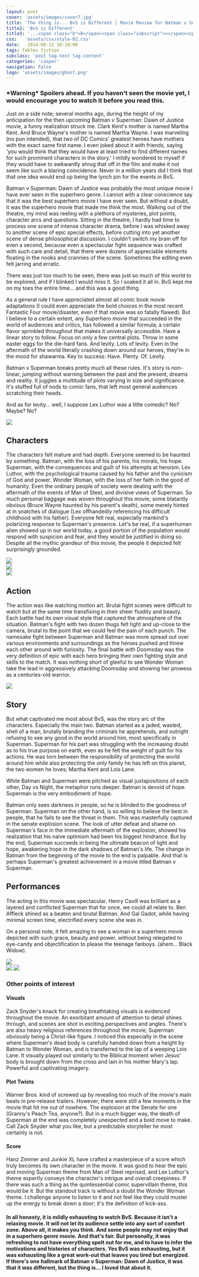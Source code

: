 ```yaml
---
layout: post
cover: 'assets/images/cover7.jpg'
title: 'The thing is... BvS is Different | Movie Review for Batman v Superman : Dawn of Justice'
title2: 'BvS is Different'
title3: '...<span class="b">B</span><span class="subscript">v</span><span class="s">S</span> is Different'
css:   'assets/css/style-02.css'
date:   2014-08-12 10:18:00
tags: fables fiction
subclass: 'post tag-test tag-content'
categories: 'casper'
navigation: False
logo: 'assets/images/ghost.png'
---
```


<section class="container-fluid intro">
<div class="row">

<div class="col-lg-4 col-lg-offset-4 col-md-8 col-md-offset-2 col-sm-10 col-sm-offset-1">

<h3 class="warning">*Warning* Spoilers ahead. If you haven't seen the movie yet, I would encourage you to watch it before you read this.</h3>

</div>
</div>

</section>

<section class="container-fluid aside">
<div class="overlay"> </div>
<div class="row">

<div class="col-sm-10 col-sm-offset-1">

<p data-scroll-reveal="enter from the top after 0.2s"><span class="italic">Just on a side note;</span> several months ago, during the height of my anticipation for the then upcoming Batman v Superman: Dawn of Justice movie, a funny realization struck me. Clark Kent's mother is named Martha Kent. And Bruce Wayne's mother is named Martha Wayne. I was marveling (no pun intended), that two of DC Comics' greatest heroes have mothers with the exact same first name. I even joked about it with friends, saying 'you would think that they would have at least tried to find different names for such prominent characters in the story.' I mildly wondered to myself if they would have to awkwardly shrug that off in the film and make it not seem like such a blaring coincidence. Never in a million years did I think that that one idea would end up being the lynch pin for the events in BvS. </p>
</div>
</div>

</section>


<section class="container-fluid review-sec1">
<div class="overlay"> </div>
<div class="row">

<div class="col-sm-8 col-sm-offset-2">

<p>Batman v Superman: Dawn of Justice was probably the most unique movie I have ever seen in the superhero genre. I cannot with a clear conscience say that it was the best superhero movie I have ever seen. But without a doubt, it was the superhero movie that made me think the most. Walking out of the theatre, my mind was reeling with a plethora of mysteries, plot points, character arcs and questions. Sitting in the theatre, I hardly had time to process one scene of intense character drama, before I was whisked away to another scene of epic special effects, before cutting into yet another scene of dense philosophical discussion. I couldn’t switch my brain off for even a second, because even a spectacular fight sequence was crafted with such care and detail, that there were dozens of appreciable elements floating in the nooks and crannies of the scene. Sometimes the editing even felt jarring and erratic. </p>
<p>There was just too much to be seen, there was just so much of this world to be explored, and if I blinked I would miss it. So I soaked it all in. BvS kept me on my toes the entire time… <span class="italic">and this was a good thing.</span>
</p>
</div>
</div>

</section>


<section class=" review-sec2">
<div class="container">
<div class="row">

<div class="col-sm-12">


</div>
</div>
</div>
</section>
<div class="container-fluid">
<div class="row">
<div id="levity">
<div class="overlay"></div>
<div class="container">
<p>As a general rule I have appreciated almost all comic book movie adaptations (I could even appreciate the bold choices in the most recent Fantastic Four movie/disaster, even if that movie was so fatally flawed). But I believe to a certain extent, any Superhero movie that succeeded in the world of audiences and critics, has followed a similar formula; a certain flavor sprinkled throughout that makes it universally accessible. Have a linear story to follow. Focus on only a few central plots. Throw in some easter eggs for the die-hard fans. And levity. Lots of levity. Even in the aftermath of the world literally crashing down around our heroes, they're in the mood for shawarma. Key to success: Have. Plenty. Of. Levity.
</p>
</div>
</div>
</div>
</div>

<section class=" review-sec3">
<div class="container">
<div class="row">

<div class="col-sm-12">

<p>Batman v Superman breaks pretty much all these rules. It's story is non-linear, jumping without warning between the past and the present, dreams and reality. It juggles a multitude of plots varying in size and significance. It's stuffed full of nods to comic fans, that left most general audiences scratching their heads.</p>
</div>
<div class="col-sm-6">
<p>And as for levity... well, I suppose Lex Luthor was a little comedic? No? Maybe? No?</p>
</div>
<div class="col-sm-6">
<img src="assets/img/funnylex.gif" class="img-responsive" />
</div>
</div>
</div>
</section>


<section class="container-fluid" id="points">
<div class="row">
<div class="col-sm-12 text-center">
<div class="container">
<div class="row point" id="characters" data-scroll-reveal="enter from the bottom after 0.2s">
<div class="col-sm-12 col-md-6 col-lg-7">
<h2>Characters</h2>
<p>The characters felt mature and had depth. Everyone seemed to be haunted by something. Batman, with the loss of his parents, his morals, his hope. Superman, with the consequences and guilt of his attempts at heroism. Lex Luthor, with the psychological trauma caused by his father and the cynicism of God and power. Wonder Woman, with the loss of her faith in the good of humanity. Even the ordinary people of society were dealing with the aftermath of the events of Man of Steel, and divisive views of Superman. So much personal baggage was woven throughout this movie; some blatantly obvious (Bruce Wayne haunted by his parent's death), some merely hinted at in snatches of dialogue (Lex offhandedly referencing his difficult childhood with his father). Everyone felt real, especially mankind's polarizing response to Superman's presence. Let's be real, if a superhuman alien showed up in our world today, a good portion of the population would respond with suspicion and fear, and they would be justified in doing so. Despite all the mythic grandeur of this movie, the people it depicted felt surprisingly grounded.</p>
</div>
<div class="col-sm-12 col-md-6 col-lg-5">
<div class="point-img">
<div id="char-superman" data-scroll-reveal="enter from the top after 0.2s"><img src="assets/img/character-superman.png" class="img-responsive" />
</div>

<div id="char-wonderwoman" data-scroll-reveal="enter from the right after 0.2s"><img src="assets/img/character-wonderwoman.png" class="img-responsive" />
<div id="char-batman" data-scroll-reveal="enter from the left after 0.2s"><img src="assets/img/character-batman.png" class="img-responsive" />
</div>
</div>
</div>
</div>
</div>
<div class="row point" id="action" data-scroll-reveal="enter from the bottom after 0.2s">
<div class="col-sm-12 col-md-6 col-lg-7 pull-right">
<h2>Action</h2>
<p>The action was like watching motion art. Brutal fight scenes were difficult to watch but at the same time transfixing in their sheer fluidity and beauty. Each battle had its own visual style that captured the atmosphere of the situation. Batman's fight with two dozen thugs felt tight and up-close to the camera, brutal to the point that we could feel the pain of each punch. The namesake fight between Superman and Batman was more spread out over various environments and surroundings as the heroes pushed and threw each other around with furiosity. The final battle with Doomsday was the very definition of epic with each hero bringing their own fighting style and skills to the match. It was nothing short of gleeful to see Wonder Woman take the lead in aggressively attacking Doomsday and showing her prowess as a centuries-old warrior.</p>
</div>
<div class="col-sm-12 col-md-6 col-lg-5 point-img">
<img src="assets/img/underfoot.jpg" class="img-responsive" />
</div>

</div>

</div>

</div>
</div>

<div class="row point" id="story">
<div class="overlay"></div>
<div class="col-sm-12" data-scroll-reveal="enter from the bottom after 0.2s">
<h2>Story</h2>
<p>But what captivated me most about BvS, was the story arc of the characters. Especially the main two. Batman started as a jaded, wasted, shell of a man, brutally branding the criminals he apprehends, and outright refusing to see any good in the world around him, most specifically in Superman. Superman for his part was struggling with the increasing doubt as to his true purpose on earth, even as he felt the weight of guilt for his actions. He was torn between the responsibility of protecting the world around him while also protecting the only family he has left on this planet, the two women he loves; Martha Kent and Lois Lane.</p>
<p>While Batman and Superman were pitched as visual juxtapositions of each other, Day vs Night, the metaphor runs deeper. Batman is devoid of hope. Superman is the very embodiment of hope.</p>

<p>Batman only sees darkness in people, so he is blinded to the goodness of Superman. Superman on the other hand, is so willing to believe the best in people, that he fails to see the threat in them. This was masterfully captured in the senate explosion scene. The look of utter defeat and shame on Superman's face in the immediate aftermath of the explosion, showed his realization that his naive optimism had been his biggest hindrance. But by the end, Superman succeeds in being the ultimate beacon of light and hope, awakening hope in the dark shadows of Batman's life. The change in Batman from the beginning of the movie to the end is palpable. And that is perhaps Superman's greatest achievement in a movie titled Batman v Superman.</p>
</div>

<!--<div class="col-sm-12 col-md-6 col-lg-5 point-img" data-scroll-reveal="enter from the bottom after 0.2s">
SENATE EXPLOSION AFTERMATH IMAGE 
</div>-->
</div>

<div class="container">
<div class="row point" id="performances">
<div class="col-sm-12">
<h2>Performances</h2>
</div>
<div class="col-sm-6" data-scroll-reveal="enter from the bottom after 0.2s">
<p>The acting in this movie was spectacular. Henry Cavill was brilliant as a layered and conflicted Superman that for once, we could all relate to. Ben Affleck shined as a beaten and brutal Batman. And Gal Gadot, while having minimal screen time, electrified every scene she was in.</p>

<div class="row">
<div class="col-sm-12">
<p>On a personal note, it felt amazing to see a woman in a superhero movie depicted with such grace, beauty and power, without being relegated to eye-candy and objectification to please the teenage fanboys. (ahem... Black Widow).
</p>
</div>
<div class="col-sm-12">
<img src="assets/img/galgadot.jpg" class="img-responsive" />
</div>
</div>
</div>
<div class="col-sm-6">
<img src="assets/img/clark.jpg" class="img-responsive" />
<img src="assets/img/bruce.jpg" class="img-responsive" />
</div>
</div>


<div class="row point" id="others">
<div class="col-sm-12">
<h3>Other points of interest</h3>


<div class="row list">
<div class="col-sm-4"><h4>Visuals</h4> Zack Snyder's knack for creating breathtaking visuals is evidenced throughout the movie. An exorbitant amount of attention to detail shines through, and scenes are shot in exciting perspectives and angles. There's are also heavy religious references throughout the movie; Superman obviously being a Christ-like figure. I noticed this especially in the scene where Superman's dead body is carefully handed down from a height by Batman to Wonder Woman, and is transferred to the lap of a weeping Lois Lane. It visually played out similarly to the Biblical moment when Jesus' body is brought down from the cross and lain in his mother Mary's lap. Powerful and captivating imagery.</div>
<div class="col-sm-4"><h4>Plot Twists</h4> Warner Bros. kind of screwed up by revealing too much of the movie's main beats in pre-release trailers. However, there were still a few moments in the movie that hit me out of nowhere. The explosion at the Senate for one (Granny's Peach Tea, anyone?). But in a much bigger way, the death of Superman at the end was completely unexpected and a bold move to make. Call Zack Snyder what you like, but a predictable storyteller he most certainly is not.
</div>
<div class="col-sm-4"><h4>Score</h4> Hanz Zimmer and Junkie XL have crafted a masterpiece of a score which truly becomes its own character in the movie. It was good to hear the epic and moving Superman theme from Man of Steel reprised, and Lex Luthor's theme expertly conveys the character's intrigue and overall creepiness. If there was such a thing as the quintessential comic supervillain theme, this would be it. But the standout track is without a doubt the Wonder Woman theme. I challenge anyone to listen to it and not feel like they could muster up the energy to break down a door; it's the definition of kick-ass.</div>
</div>
</div>
</div>

</div>


</section>

<section id="summary">
<div class="overlay">
<div class="container">
<div class="row text-center">
<div class="col-lg-8 col-lg-offset-2 col-md-8 col-md-offset-2 col-sm-10 col-sm-offset-1">
<h4 data-scroll-reveal="enter from the bottom after 0.4s">
<p>In all honesty, it is mildly exhausting to watch BvS. Because it isn't a relaxing movie. It will not let its audience settle into any sort of comfort zone. Above all, it makes you think. And some people may not enjoy that in a superhero genre movie. And that's fair. But personally, it was refreshing to not have everything spelt out for me, and to have to infer the motivations and histories of characters. Yes BvS was exhausting, but it was exhausting like a great work-out that leaves you tired but energized. If there's one hallmark of Batman v Superman: Dawn of Justice, it was that it was different, but the thing is... I loved that about it.</p>
</h4>
</div>
</div>
</div>
</div>

</section>